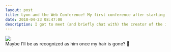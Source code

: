 ```yaml
---
layout: post
title: Lyon and the Web Conference! My first conference after starting the PhD! 🎓
date: 2018-04-23 08:47:00
description: I got to meet (and briefly chat with) the creator of the internet! 🌐
---
```



<img class="img-fluid rounded z-depth-1" src="{{ site.baseurl }}/assets/img/www.jpg">
<div class="caption">
    Maybe I'll be as recognized as him once my hair is gone? 🤔
</div>

